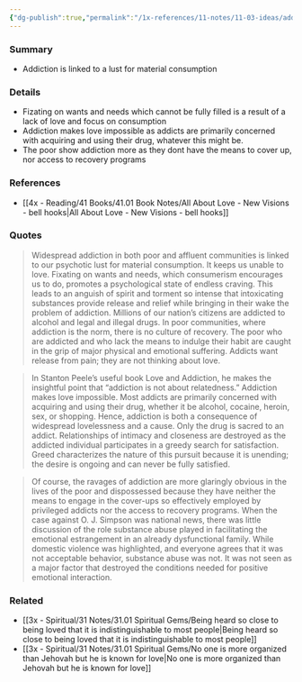 ```yaml
---
{"dg-publish":true,"permalink":"/1x-references/11-notes/11-03-ideas/addiction-is-linked-to-a-lust-for-material-consumption/","title":"Addiction is linked to a lust for material consumption","created":"2025-03-27T20:56:51.856+03:00","updated":"2025-04-10T10:34:26.176+03:00"}
---
```



### Summary
- Addiction is linked to a lust for material consumption

### Details
- Fizating on wants and needs which cannot be fully filled is a result of a lack of love and focus on consumption
- Addiction makes love impossible as addicts are primarily concerned with acquiring and using their drug, whatever this might be.
- The poor show addiction more as they dont have the means to cover up, nor access to recovery programs

### References
- [[4x - Reading/41 Books/41.01 Book Notes/All About Love - New Visions - bell hooks\|All About Love - New Visions - bell hooks]]

### Quotes
> Widespread addiction in both poor and affluent communities is linked to our psychotic lust for material consumption. It keeps us unable to love. Fixating on wants and needs, which consumerism encourages us to do, promotes a psychological state of endless craving. This leads to an anguish of spirit and torment so intense that intoxicating substances provide release and relief while bringing in their wake the problem of addiction. Millions of our nation’s citizens are addicted to alcohol and legal and illegal drugs. In poor communities, where addiction is the norm, there is no culture of recovery. The poor who are addicted and who lack the means to indulge their habit are caught in the grip of major physical and emotional suffering. Addicts want release from pain; they are not thinking about love.

> In Stanton Peele’s useful book Love and Addiction, he makes the insightful point that “addiction is not about relatedness.” Addiction makes love impossible. Most addicts are primarily concerned with acquiring and using their drug, whether it be alcohol, cocaine, heroin, sex, or shopping. Hence, addiction is both a consequence of widespread lovelessness and a cause. Only the drug is sacred to an addict. Relationships of intimacy and closeness are destroyed as the addicted individual participates in a greedy search for satisfaction. Greed characterizes the nature of this pursuit because it is unending; the desire is ongoing and can never be fully satisfied.

> Of course, the ravages of addiction are more glaringly obvious in the lives of the poor and dispossessed because they have neither the means to engage in the cover-ups so effectively employed by privileged addicts nor the access to recovery programs. When the case against O. J. Simpson was national news, there was little discussion of the role substance abuse played in facilitating the emotional estrangement in an already dysfunctional family. While domestic violence was highlighted, and everyone agrees that it was not acceptable behavior, substance abuse was not. It was not seen as a major factor that destroyed the conditions needed for positive emotional interaction.

### Related
- [[3x - Spiritual/31 Notes/31.01 Spiritual Gems/Being heard so close to being loved that it is indistinguishable to most people\|Being heard so close to being loved that it is indistinguishable to most people]]
- [[3x - Spiritual/31 Notes/31.01 Spiritual Gems/No one is more organized than Jehovah but he is known for love\|No one is more organized than Jehovah but he is known for love]]